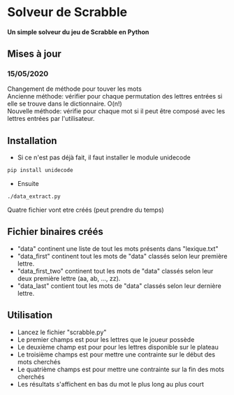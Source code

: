 # Solveur de Scrabble

#### Un simple solveur du jeu de Scrabble en Python

## Mises à jour

### 15/05/2020
Changement de méthode pour touver les mots  
Ancienne méthode: vérifier pour chaque permutation des lettres entrées si elle se trouve dans le dictionnaire. O(n!)  
Nouvelle méthode: vérifie pour chaque mot si il peut être composé avec les lettres entrées par l'utilisateur.  

## Installation
- Si ce n'est pas déjà fait, il faut installer le module unidecode 
```bash
pip install unidecode
```
- Ensuite
```bash
./data_extract.py
```
Quatre fichier vont etre créés (peut prendre du temps)

## Fichier binaires créés
 - "data" continent une liste de tout les mots présents dans "lexique.txt"
 - "data_first" continent tout les mots de "data" classés selon leur première lettre.
 - "data_first_two" continent tout les mots de "data" classés selon leur deux première lettre (aa, ab, ..., zz).
 - "data_last" contient tout les mots de "data" classés selon leur dernière lettre.
 
## Utilisation
  - Lancez le fichier "scrabble.py"
  - Le premier champs est pour les lettres que le joueur possède
  - Le deuxième champ est pour pour les lettres disponible sur le plateau
  - Le troisième champs est pour mettre une contrainte sur le début des mots cherchés
  - Le quatrième champs est pour mettre une contrainte sur la fin des mots cherchés
  - Les résultats s'affichent en bas du mot le plus long au plus court
